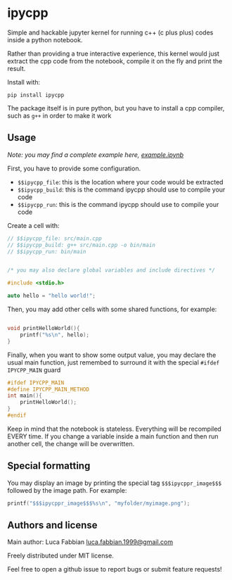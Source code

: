 # ipycpp
Simple and hackable jupyter kernel for running c++ (c plus plus) codes inside a python notebook.

Rather than providing a true interactive experience, this kernel would just extract the cpp code from the notebook, compile it on the fly and print the result.

Install with:
```
pip install ipycpp
```

The package itself is in pure python, but you have to install a cpp compiler, such as `g++` in order to make it work

## Usage

*Note: you may find a complete example here, [example.ipynb](https://github.com/lucafabbian/ipycpp/blob/main/example.ipynb)*

First, you have to provide some configuration.
- `$$ipycpp_file`: this is the location where your code would be extracted
- `$$ipycpp_build`: this is the command ipycpp should use to compile your code
- `$$ipycpp_run`: this is the command ipycpp should use to compile your code

Create a cell with:
```cpp
// $$ipycpp_file: src/main.cpp
// $$ipycpp_build: g++ src/main.cpp -o bin/main
// $$ipycpp_run: bin/main


/* you may also declare global variables and include directives */

#include <stdio.h>

auto hello = "hello world!";

```

Then, you may add other cells with some shared functions, for example:
```cpp

void printHelloWorld(){
	printf("%s\n", hello);
}

```

Finally, when you want to show some output value, you may declare the usual main function, just remembed to surround it with the special `#ifdef IPYCPP_MAIN` guard

```cpp
#ifdef IPYCPP_MAIN
#define IPYCPP_MAIN_METHOD
int main(){
	printHelloWorld();
}
#endif

```

Keep in mind that the notebook is stateless. Everything will be recompiled EVERY time. If you change a variable inside a main function and then run another cell, the change will be overwritten.


## Special formatting
You may display an image by printing the special tag `$$$ipycppr_image$$$` followed by the image path. For example:
```cpp
printf("$$$ipycppr_image$$$%s\n", "myfolder/myimage.png");
```


## Authors and license

Main author: Luca Fabbian <luca.fabbian.1999@gmail.com>

Freely distributed under MIT license.

Feel free to open a github issue to report bugs or submit feature requests!